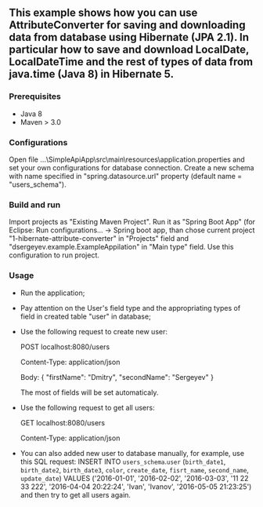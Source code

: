 ## This example shows how you can use AttributeConverter for saving and downloading data from database using Hibernate (JPA 2.1). In particular how to save and download LocalDate, LocalDateTime and the rest of types of data from java.time (Java 8) in Hibernate 5.

### Prerequisites

- Java 8
- Maven > 3.0

### Configurations

Open file ...\SimpleApiApp\src\main\resources\application.properties and set your own configurations for database connection.
Create a new schema with name specified in "spring.datasource.url" property (default name = "users_schema").

### Build and run

Import projects as "Existing Maven Project". Run it as "Spring Boot App" (for Eclipse: Run configurations... -> Spring boot app, than chose current project "1-hibernate-attribute-converter" in "Projects" field and "dsergeyev.example.ExampleAppilation" in "Main type" field.
Use this configuration to run project.

### Usage

* Run the application;
* Pay attention on the User's field type and the appropriating types of field in created table "user" in database;
* Use the following request to create new user:
	
	POST localhost:8080/users
	
	Content-Type: application/json
	
	Body: 
	{
		"firstName": "Dmitry",
		"secondName": "Sergeyev"
	}
		
	The most of fields will be set automaticaly.
	
* Use the following request to get all users:

	GET localhost:8080/users
	
	Content-Type: application/json
	
* You can also added new user to database manually, for example, use this SQL request: INSERT INTO `users_schema`.`user` (`birth_date1`, `birth_date2`, `birth_date3`, `color`, `create_date`, `fisrt_name`, `second_name`, `update_date`) VALUES ('2016-01-01', '2016-02-02', '2016-03-03', '11 22 33 222', '2016-04-04 20:22:24', 'Ivan', 'Ivanov', '2016-05-05 21:23:25') and then try to get all users again.
